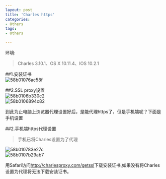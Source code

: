 ```yaml
---
layout: post
title: 'Charles https'
categories:
- Others
tags:
- Others

---
```


环境:
>Charles 3.10.1、OS X 10.11.4、IOS 10.2.1


##1.安装证书  
![58b01076ac58f](https://ooo.0o0.ooo/2017/02/24/58b01076ac58f.png)

##2.SSL proxy设置  
![58b0106b330c2](https://ooo.0o0.ooo/2017/02/24/58b0106b330c2.png)  
![58b0106894c82](https://ooo.0o0.ooo/2017/02/24/58b0106894c82.png)

到此为止电脑上浏览器代理设置好后，是能代理https了，但是手机端呢？下面是手机设置

##2.手机端https代理设置
>手机已将Charles设置为了代理

![58b010783e27c](https://ooo.0o0.ooo/2017/02/24/58b010783e27c.png)  
![58b0107b29ab7](https://ooo.0o0.ooo/2017/02/24/58b0107b29ab7.png)

用Safari访问<http://charlesproxy.com/getssl>下载安装证书,如果没有将Charles设置为代理将无法下载安装证书。